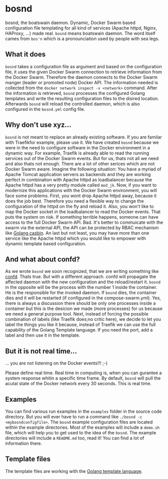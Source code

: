 # bosnd

bosnd, the boatswain daemon. Dynamic, Docker Swarm based configuration file templating for all kind of services (Apache httpd, Nginx, HAProxy, ...) made real. ```bosnd``` means boatswain daemon. The word itself cames from ```bos'n``` which is a pronounciation used by people with sea legs.

## What it does

```bosnd``` takes a configuration file as argument and based on the configuration file, it uses the given Docker Swarm connection to retrieve information from the Docker Swarm. Therefore the daemon connects to the Docker Swarm manger (leader or promoted node) Docker API. The information needed is collected from the ```docker network inspect -v <network>``` command. After the information is retrieved, ```bosnd``` processes the configured Golang templates and write the resulting configuration files to the disired location. Afterwards ```bosnd``` will reload the controlled daemon, which is also configured in the ```bosnd.yml``` config file.

## Why don't use xyz...

```bosnd``` is not meant to replace an already existing software. If you are familar with Traefikfor example, please use it. We have created ```bosnd``` because we were in the need to configure software in the Docker environment in a dynamic way. For example, Traefik is already able to read the running services out of the Docker Swarm events. But for us, thats not all we need and also thats not enough. There are a lot of other serices which are not Docker Swarm aware. Imagine the following situation: You have a myriad of Apache Tomcat application servers as backends and they are working perfect in combination with Apache httpd as loadbalancer because the Apache httpd has a very pretty module called ```mod_jk```. Now, if you want to modernize this applications with the Docker Swarm environment, you will face some problems. First, you wont drop Apache httpd away, because it does the job best. Therefore you need a flexible way to change the configuration of the httpd on the fly and reload it. Also, you won't like to map the Docker socket in the loadbalancer to read the Docker events. That puts the system on risk. If something terrible happens, someone can have access to the full Docker Swarm API. Bad. It's better to commuicate with the swarm via the external API, the API can be protected by RBAC mechanism like [Golang casbin](https://github.com/casbin/casbin-authz-plugin). An last but not least, you may have more than one service like the Apache httpd which you would like to empower with dynamic template based configuration.

## And what about confd?

As we wrote ```bosnd``` we soon recognized, that we are writing something like [confd](https://github.com/kelseyhightower/confd). Thats true. But with a different approach. confd will propagate the affected daemon with the new configuration and the reload/restart it. ```bosnd``` in the opposite will be the process with the number 1 inside the container. He is the responsible for the invoked daemon. If ```bosnd``` dies, the container dies and it will be restarted (if configured in the compose-swarm.yml). Yes, there is always a discussion there should be only one processes inside a container but this is the desicion we made (more processes) for us because we need a general purpose tool. Next, instead of forcing the possible combination of labels (like Traefik does;no critic here), we decide to let you label the things you like it because, instead of Traefik we can use the full capability of the Golang Template language. If you need the port, add a label and then use it in the template.

## But it is not real time...

... you are not listening on the Docker events!!! ;-)

Please define real time. Real time in computing is, when you can gurantee a system response whitin a specific time frame. By default, ```bosnd``` will pull the acutal state of the Docker network every 30 seconds. This is real time.

## Examples

You can find various run examples in the ```examples``` folder in the source code directory. But you will ever have to run a command like ```./bosnd -c <mybosndconfigfile>```. The ```bosnd``` example configuration files are located within the example directories. Most of the examples will include a ```demo.sh``` file, which will help you to get used to the idea of the ```bosnd```. The example directories will include a ```README.md``` too, read it! You can find a lot of information there.

## Template files
The template files are working with the [Golang template language](https://golang.org/pkg/text/template/).